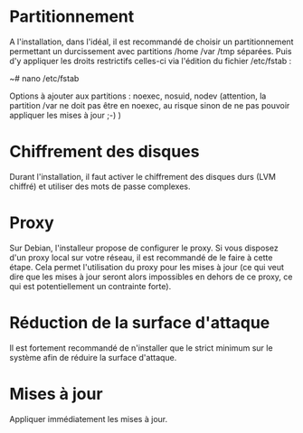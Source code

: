# Partitionnement

A l'installation, dans l'idéal, il est recommandé de choisir un partitionnement permettant un durcissement avec partitions /home /var /tmp séparées.
Puis d'y appliquer les droits restrictifs celles-ci via l'édition du fichier /etc/fstab :

~# nano /etc/fstab

Options à ajouter aux partitions : noexec, nosuid, nodev (attention, la partition /var ne doit pas être en noexec, au risque sinon de ne pas pouvoir appliquer les mises à jour ;-) )

# Chiffrement des disques

Durant l'installation, il faut activer le chiffrement des disques durs (LVM chiffré) et utiliser des mots de passe complexes.

# Proxy

Sur Debian, l'installeur propose de configurer le proxy. Si vous disposez d'un proxy local sur votre réseau, il est recommandé de le faire à cette étape.
Cela permet l'utilisation du proxy pour les mises à jour (ce qui veut dire que les mises à jour seront alors impossibles en dehors de ce proxy, ce qui est potentiellement un contrainte forte).

# Réduction de la surface d'attaque

Il est fortement recommandé de n'installer que le strict minimum sur le système afin de réduire la surface d'attaque.

# Mises à jour

Appliquer immédiatement les mises à jour.
